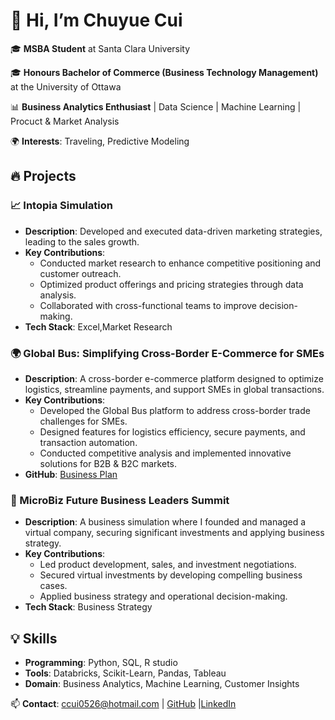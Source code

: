 # 👋 Hi, I’m Chuyue Cui  
🎓 **MSBA Student** at Santa Clara University  

🎓 **Honours Bachelor of Commerce (Business Technology Management)** at the University of Ottawa

📊 **Business Analytics Enthusiast** | Data Science | Machine Learning | Procuct & Market Analysis 

🌍 **Interests**: Traveling, Predictive Modeling  

## 🔥 Projects  
### 📈 Intopia Simulation  
- **Description**: Developed and executed data-driven marketing strategies, leading to the sales growth.  
- **Key Contributions**:  
  - Conducted market research to enhance competitive positioning and customer outreach.  
  - Optimized product offerings and pricing strategies through data analysis.  
  - Collaborated with cross-functional teams to improve decision-making.  
- **Tech Stack**: Excel,Market Research 

### 🌍 Global Bus: Simplifying Cross-Border E-Commerce for SMEs  
- **Description**: A cross-border e-commerce platform designed to optimize logistics, streamline payments, and support SMEs in global transactions.  
- **Key Contributions**:  
  - Developed the Global Bus platform to address cross-border trade challenges for SMEs.  
  - Designed features for logistics efficiency, secure payments, and transaction automation.  
  - Conducted competitive analysis and implemented innovative solutions for B2B & B2C markets.   
- **GitHub**: [Business Plan](https://github.com/ChuyueCui/Global-Bus/blob/main/Reports/Global_Bus_Business_Plan.md)

### 🏢 MicroBiz Future Business Leaders Summit  
- **Description**: A business simulation where I founded and managed a virtual company, securing significant investments and applying business strategy.  
- **Key Contributions**:  
  - Led product development, sales, and investment negotiations.  
  - Secured virtual investments by developing compelling business cases.  
  - Applied business strategy and operational decision-making.  
- **Tech Stack**: Business Strategy
 
## 💡 Skills  
- **Programming**: Python, SQL, R studio
- **Tools**: Databricks, Scikit-Learn, Pandas, Tableau  
- **Domain**: Business Analytics, Machine Learning, Customer Insights  

📫 **Contact**: ccui0526@hotmail.com | [GitHub](https://github.com/ChuyueCui) |[LinkedIn](https://linkedin.com/in/chuyue-cui-b783aa345) 
